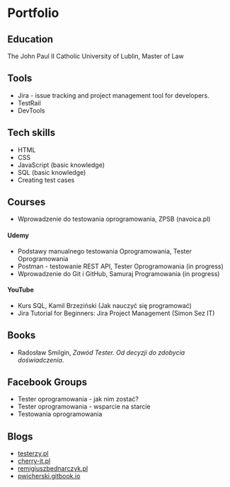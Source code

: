 # Portfolio

## Education

The John Paul II Catholic University of Lublin, Master of Law

## Tools

 * Jira - issue tracking and project management tool for developers.
 * TestRail
 * DevTools

## Tech skills

 * HTML
 * CSS
 * JavaScript (basic knowledge)
 * SQL (basic knowledge)
 * Creating test cases

## Courses

   * Wprowadzenie do testowania oprogramowania, ZPSB (navoica.pl)
   
  #### Udemy
   * Podstawy manualnego testowania Oprogramowania, Tester Oprogramowania
   * Postman - testowanie REST API, Tester Oprogramowania (in progress)
   * Wprowadzenie do Git i GitHub, Samuraj Programowania (in progress)
   
  #### YouTube
   * Kurs SQL, Kamil Brzeziński (Jak nauczyć się programować)
   * Jira Tutorial for Beginners: Jira Project Management (Simon Sez IT) 

## Books

 * Radosław Smilgin, <i>Zawód Tester. Od decyzji do zdobycia doświadczenia</i>.

## Facebook Groups

 * Tester oprogramowania - jak nim zostać?
 * Tester oprogramowania - wsparcie na starcie
 * Testowania oprogramowania

## Blogs

 * [testerzy.pl](https://testerzy.pl/)
 * [cherry-it.pl](http://cherry-it.pl/)
 * [remigiuszbednarczyk.pl](https://remigiuszbednarczyk.pl/)
 * [pwicherski.gitbook.io](https:///pwicherski.gitbook.io)

